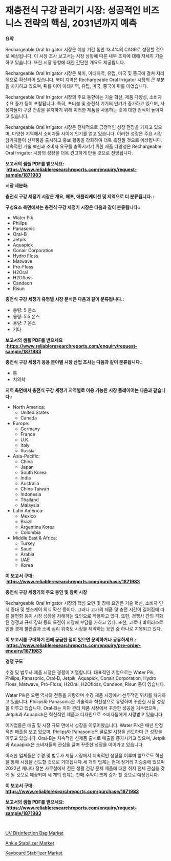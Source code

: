 <p><h1>재충전식 구강 관리기 시장: 성공적인 비즈니스 전략의 핵심, 2031년까지 예측</h1></p><p><strong>요약</strong></p>
<p><p>Rechargeable Oral Irrigator 시장은 예상 기간 동안 13.4%의 CAGR로 성장할 것으로 예상됩니다. 이 시장 조사 보고서는 시장 상황에 따른 내부 조치에 대해 자세히 기술하고 있습니다. 또한 시장 동향에 대한 간단한 개요도 제공합니다.</p><p>Rechargeable Oral Irrigator 시장은 북미, 아태지역, 유럽, 미국 및 중국에 걸쳐 지리적으로 확산되어 있습니다. 북미 지역은 Rechargeable Oral Irrigator 시장의 큰 부분을 차지하고 있으며, 뒤를 이어 아태지역, 유럽, 미국, 중국이 뒤를 이었습니다.</p><p>Rechargeable Oral Irrigator 시장의 주요 동향에는 기술 혁신, 제품 다양성, 소비자 수요 증가 등이 포함됩니다. 특히, 포터블 및 충전식 기기의 인기가 증가하고 있으며, 사용자들이 구강 건강을 유지하기 위해 이러한 제품을 사용하는 것에 대한 인식이 높아지고 있습니다.</p><p>Rechargeable Oral Irrigator 시장은 전체적으로 긍정적인 성장 전망을 가지고 있으며, 다양한 지역에서 소비자들 사이에 인기를 얻고 있습니다. 이러한 성장은 주요 시장 참가자들이 신제품을 출시하고 홍보 활동을 강화하여 더욱 촉진될 것으로 예상됩니다. 지속적인 기술 혁신과 소비자 요구를 충족시키기 위한 제품 다양성은 Rechargeable Oral Irrigator 시장의 성장을 더욱 견고하게 만들 것으로 전망됩니다.</p></p>
<p><strong>보고서의 샘플 PDF를 받으세요: &nbsp;<a href="https://www.reliableresearchreports.com/enquiry/request-sample/1871983">https://www.reliableresearchreports.com/enquiry/request-sample/1871983</a></strong></p>
<p><strong>시장 세분화:</strong></p>
<p><strong> 충전식 구강 세정기 시장은 개요, 배포, 애플리케이션 및 지역으로 더 분류됩니다. :</strong></p>
<p><strong>구성요소 측면에서는 충전식 구강 세정기 시장은 다음과 같이 분류됩니다.:</strong></p>
<p><ul><li>Water Pik</li><li>Philips</li><li>Panasonic</li><li>Oral-B</li><li>Jetpik</li><li>Aquapick</li><li>Conair Corporation</li><li>Hydro Floss</li><li>Matwave</li><li>Pro-Floss</li><li>H2Oral</li><li>H2Ofloss</li><li>Candeon</li><li>Risun</li></ul></p>
<p><strong> 충전식 구강 세정기 유형별 시장 분석은 다음과 같이 분류됩니다.:</strong></p>
<p><ul><li>용량: 5 온스</li><li>용량: 5.5 온스</li><li>용량: 7 온스</li><li>기타</li></ul></p>
<p><strong>보고서의 샘플 PDF를 받으세요 :<a href="https://www.reliableresearchreports.com/enquiry/request-sample/1871983">https://www.reliableresearchreports.com/enquiry/request-sample/1871983</a></strong></p>
<p><strong> 충전식 구강 세정기 응용 분야별 시장 산업 조사는 다음과 같이 분류됩니다.:</strong></p>
<p><ul><li>홈</li><li>치의학</li></ul></p>
<p><strong>지역 측면에서 충전식 구강 세정기 지역별로 이용 가능한 시장 플레이어는 다음과 같습니다.:</strong></p>
<p><ul>
    <li>
        North America:
        <ul>
            <li>United States</li>
            <li>Canada</li>
        </ul>
    </li>
    <li>
        Europe:
        <ul>
            <li>Germany</li>
            <li>France</li>
            <li>U.K.</li>
            <li>Italy</li>
            <li>Russia</li>
        </ul>
    </li>
    <li>
        Asia-Pacific:
        <ul>
            <li>China</li>
            <li>Japan</li>
            <li>South Korea</li>
            <li>India</li>
            <li>Australia</li>
            <li>China Taiwan</li>
            <li>Indonesia</li>
            <li>Thailand</li>
            <li>Malaysia</li>
        </ul>
    </li>
    <li>
        Latin America:
        <ul>
            <li>Mexico</li>
            <li>Brazil</li>
            <li>Argentina Korea</li>
            <li>Colombia</li>
        </ul>
    </li>
    <li>
        Middle East & Africa:
        <ul>
            <li>Turkey</li>
            <li>Saudi</li>
            <li>Arabia</li>
            <li>UAE</li>
            <li>Korea</li>
        </ul>
    </li>
    </ul></p>
<p><strong>이 보고서 구매: &nbsp;<a href="https://www.reliableresearchreports.com/purchase/1871983">https://www.reliableresearchreports.com/purchase/1871983</a></strong></p>
<p><strong>충전식 구강 세정기의 주요 동인 및 장벽 시장</strong></p>
<p><p>Rechargeable Oral Irrigator 시장의 핵심 요인 및 장애 요인은 기술 혁신, 소비자 인식 증대 및 헬스케어 의식 확산 등이다. 그러나 고가의 제품 및 충전 시간이 길어짐에 따른 불편함 등이 시장 성장을 저해하는 요인으로 작용하고 있다. 또한, 경쟁사 간의 격화된 경쟁과 규제 강화 등의 도전이 시장에 부담을 가하고 있다. 또한, 코로나 바이러스로 인한 경제 불안감과 소비 심리 위축도 시장을 제약하는 요인 중 하나로 지목되고 있다.</p></p>
<p><strong>이 보고서를 구매하기 전에 궁금한 점이 있으면 문의하거나 공유하세요.: &nbsp;<a href="https://www.reliableresearchreports.com/enquiry/pre-order-enquiry/1871983">https://www.reliableresearchreports.com/enquiry/pre-order-enquiry/1871983</a></strong></p>
<p><strong>경쟁 구도</strong></p>
<p><p>수경 및 법두사 제품 시장은 경쟁이 치열합니다. 대표적인 기업으로는 Water Pik, Philips, Panasonic, Oral-B, Jetpik, Aquapick, Conair Corporation, Hydro Floss, Matwave, Pro-Floss, H2Oral, H2Ofloss, Candeon, Risun 등이 있습니다. </p><p>Water Pik은 오랜 역사와 전통을 자랑하며 수경 제품 시장에서 선두적인 위치를 차지하고 있습니다. Philips와 Panasonic은 기술력과 혁신성으로 유명하며 꾸준한 시장 성장을 이루고 있습니다. Oral-B는 치아 관리 제품 시장에서 꾸준한 성공을 거두었으며, Jetpik과 Aquapick은 혁신적인 제품과 디자인으로 소비자들에게 사랑받고 있습니다.</p><p>이기업들은 매출 및 시장 규모 면에서 성장을 이루어왔습니다. Water Pik은 매년 안정적인 매출을 보고 있으며, Philips와 Panasonic은 글로벌 시장을 선도하며 큰 성장을 이루고 있습니다. Oral-B는 지속적인 신제품 출시로 매출을 증가시키고 있으며, Jetpik과 Aquapick은 소비자들의 관심을 끌며 꾸준한 성장을 이어가고 있습니다.</p><p>이러한 업체들은 수경 및 법두사 제품 시장에서 지속적인 성장을 이루며 앞으로도 혁신을 통해 시장을 선도할 것으로 기대됩니다.세 개의 업체는 현재 장거리 기승중에 있으며 2022년 캐나다 장본 사무실에서 전문 생활 건강 문제 제품에 대한 취지 전체 관심을 갖게 될 것으로 예상되며 세 개의 업체는 판매 수익이 크게 증가 할 것으로 예상됩니다.</p></p>
<p><strong>이 보고서 구매: &nbsp; <a href="https://www.reliableresearchreports.com/purchase/1871983">https://www.reliableresearchreports.com/purchase/1871983</a></strong></p>
<p><strong>보고서의 샘플 PDF를 받으세요: &nbsp;<a href="https://www.reliableresearchreports.com/enquiry/request-sample/1871983">https://www.reliableresearchreports.com/enquiry/request-sample/1871983</a></strong><strong></strong></p>
<p>&nbsp;</p>
<p><p><a href="https://github.com/NorbertYates/Market-Research-Report-List-4/blob/main/uv-disinfection-bag-market.md">UV Disinfection Bag Market</a></p><p><a href="https://github.com/nancykennedykellievqfqt2/Market-Research-Report-List-1/blob/main/ankle-stabilizer-market.md">Ankle Stabilizer Market</a></p><p><a href="https://github.com/prosalinda88/Market-Research-Report-List-3/blob/main/keyboard-stabilizer-market.md">Keyboard Stabilizer Market</a></p></p>